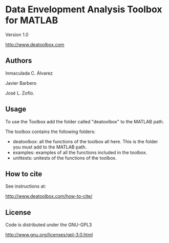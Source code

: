 # Data Envelopment Analysis Toolbox for MATLAB

Version 1.0

http://www.deatoolbox.com

## Authors

Inmaculada C. Álvarez

Javier Barbero

José L. Zofío.

## Usage

To use the Toolbox add the folder called "deatoolbox" to the MATLAB path.

The toolbox contains the following folders:
- deatoolbox: all the functions of the toolbox all here. This is the folder you must add to the MATLAB path.
- examples: examples of all the functions included in the toolbox.
- unittests: unitests of the functions of the toolbox.

## How to cite
See instructions at:

http://www.deatoolbox.com/how-to-cite/

## License
Code is distributed under the GNU-GPL3

http://www.gnu.org/licenses/gpl-3.0.html

